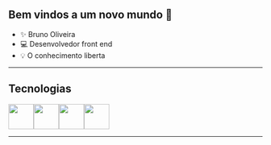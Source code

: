 ## Bem vindos a um novo mundo 👋

- ✨ Bruno Oliveira
- 💻 Desenvolvedor front end
- 💡 O conhecimento liberta

-------------------
## Tecnologias
<img src="https://cdn.jsdelivr.net/gh/devicons/devicon@latest/icons/javascript/javascript-plain.svg" width="50px"/><img src="https://cdn.jsdelivr.net/gh/devicons/devicon@latest/icons/html5/html5-plain.svg" width="50px"/><img src="https://cdn.jsdelivr.net/gh/devicons/devicon@latest/icons/css3/css3-plain.svg" width="50px"/><img src="https://cdn.jsdelivr.net/gh/devicons/devicon@latest/icons/react/react-original.svg" width="50px"/>

-------------------


